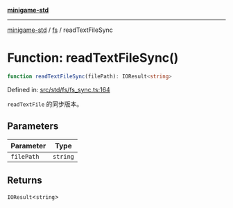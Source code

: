 [**minigame-std**](../../../README.md)

***

[minigame-std](../../../README.md) / [fs](../README.md) / readTextFileSync

# Function: readTextFileSync()

```ts
function readTextFileSync(filePath): IOResult<string>
```

Defined in: [src/std/fs/fs\_sync.ts:164](https://github.com/JiangJie/minigame-std/blob/ff3594872b1efbdbc13aabe99588385e855b50dc/src/std/fs/fs_sync.ts#L164)

`readTextFile` 的同步版本。

## Parameters

| Parameter | Type |
| ------ | ------ |
| `filePath` | `string` |

## Returns

`IOResult`\<`string`\>
